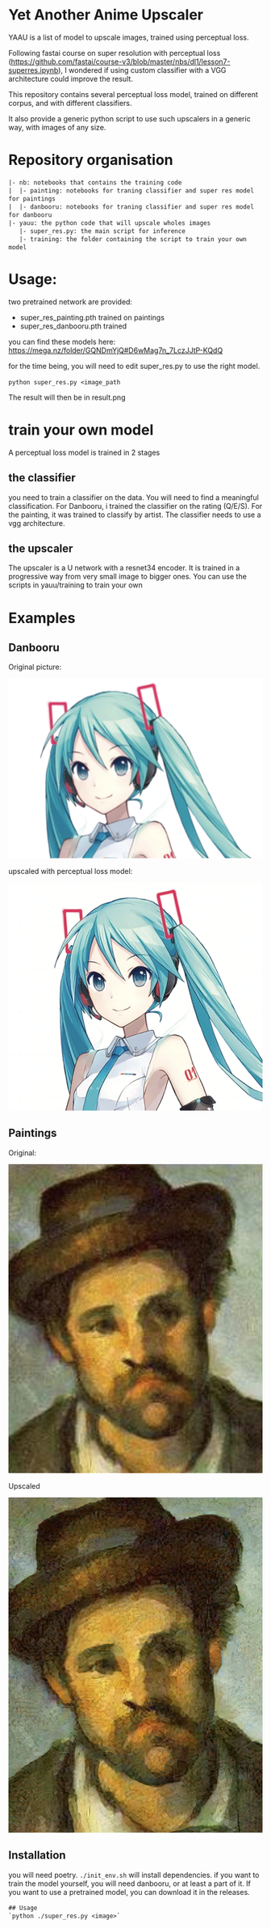 # Yet Another Anime Upscaler

YAAU is a list of model to upscale images, trained using perceptual loss.

Following fastai course on super resolution with perceptual loss 
(https://github.com/fastai/course-v3/blob/master/nbs/dl1/lesson7-superres.ipynb), 
I wondered if using custom classifier with a VGG architecture could improve the result.

This repository contains several perceptual loss model, 
trained on different corpus, and with different classifiers.

It also provide a generic python script to use such upscalers in a generic way, with images of any size.

# Repository organisation
```
|- nb: notebooks that contains the training code
|  |- painting: notebooks for traning classifier and super res model for paintings
|  |- danbooru: notebooks for traning classifier and super res model for danbooru
|- yauu: the python code that will upscale wholes images
   |- super_res.py: the main script for inference
   |- training: the folder containing the script to train your own model
```
# Usage:

two pretrained network are provided:

* super_res_painting.pth trained on paintings
* super_res_danbooru.pth trained

you can find these models here: https://mega.nz/folder/GQNDmYjQ#D6wMag7n_7LczJJtP-KQdQ

for the time being, you will need to edit super_res.py to use the right model.

`python super_res.py <image_path`

The result will then be in result.png
# train your own model
A perceptual loss model is trained in 2 stages

## the classifier

you need to train a classifier on the data. You will need to find a meaningful classification.
 For Danbooru, i trained the classifier on the rating (Q/E/S). For the painting, it was trained to classify by artist.
The classifier needs to use a vgg architecture.

## the upscaler

The upscaler is a U network with a resnet34 encoder. 
It is trained in a progressive way from very small image to bigger ones.
You can use the scripts in yauu/training to train your own
  

# Examples

## Danbooru
Original picture:

![original](./example/Miku.png)

upscaled with perceptual loss model:

![result](./example/Result_perceptual.png)

## Paintings
Original:

![original](./example/screen_cezanne.png)

Upscaled

![result](example/screen_cezanne_upscale.png)

## Installation
you will need poetry. `./init_env.sh` will install dependencies.
if you want to train the model yourself, you will need danbooru, or at least a part of it.
If you want to use a pretrained model, you can download it in the releases.

```
## Usage
`python ./super_res.py <image>`
 